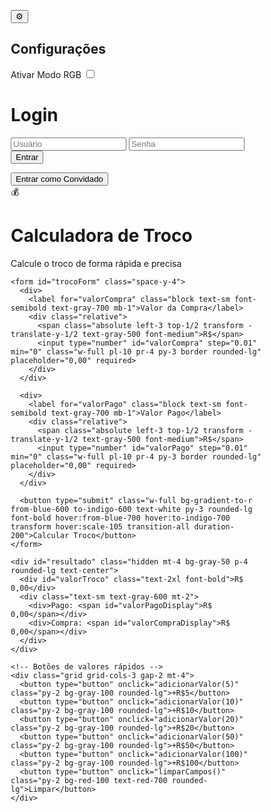 <!DOCTYPE html>
<html lang="pt-BR">
<head>
<meta charset="UTF-8">
<meta name="viewport" content="width=device-width, initial-scale=1.0">
<title>Calculadora de Troco</title>
<script src="https://cdn.tailwindcss.com"></script>
<style>
  body { box-sizing: border-box; transition: background 0.8s linear; }
  @keyframes rgbBackground {
    0% { background-color: #ff0040; }
    25% { background-color: #ff8000; }
    50% { background-color: #40ff00; }
    75% { background-color: #0080ff; }
    100% { background-color: #ff00ff; }
  }
  .rgb-active { animation: rgbBackground 8s linear infinite alternate; }
</style>
</head>
<body id="body" class="bg-gradient-to-br from-blue-50 to-indigo-100 min-h-screen font-sans">

<!-- Botão Config -->
<button id="btnConfig" class="fixed top-4 right-4 bg-gradient-to-r from-indigo-500 to-blue-500 text-white text-xl p-3 rounded-full shadow-lg z-50" title="Configurações">⚙️</button>

<!-- Menu Config -->
<div id="menuConfig" class="hidden fixed top-16 right-4 bg-white rounded-2xl shadow-2xl p-4 w-64 z-50 border border-gray-200">
  <h2 class="font-bold text-gray-800 mb-3 text-center">Configurações</h2>
  <div class="flex items-center justify-between">
    <span class="font-semibold text-gray-700">Ativar Modo RGB</span>
    <label class="relative inline-flex items-center cursor-pointer">
      <input type="checkbox" id="toggleRGB" class="sr-only peer">
      <div class="w-11 h-6 bg-gray-300 rounded-full peer peer-checked:bg-gradient-to-r peer-checked:from-pink-500 peer-checked:to-yellow-500 transition-all"></div>
      <span class="absolute left-1 top-1 bg-white w-4 h-4 rounded-full transition-all peer-checked:translate-x-5"></span>
    </label>
  </div>
</div>

<div class="container mx-auto px-4 py-8 max-w-md">

  <!-- Tela de Login -->
  <div id="loginCard" class="bg-white rounded-2xl shadow-xl p-6 mb-6">
    <h1 class="text-2xl font-bold text-gray-800 mb-4 text-center">Login</h1>
    <form id="loginForm" class="space-y-4">
      <input type="text" placeholder="Usuário" class="w-full border rounded-lg p-3" required>
      <input type="password" placeholder="Senha" class="w-full border rounded-lg p-3" required>
      <button type="submit" class="w-full bg-blue-600 text-white py-3 rounded-lg font-bold hover:bg-blue-700 transition-colors">Entrar</button>
    </form>
    <div class="text-center mt-4">
      <!-- BOTÃO ENTRAR COMO CONVIDADO VISÍVEL -->
      <button id="guestBtn" class="w-full bg-green-600 text-white py-3 rounded-lg font-bold hover:bg-green-700 transition-colors">Entrar como Convidado</button>
    </div>
  </div>

  <!-- Calculadora -->
  <div id="appCard" class="hidden bg-white rounded-2xl shadow-xl p-6 mb-6">
    <div class="text-center mb-6">
      <div class="bg-white rounded-full w-20 h-20 mx-auto mb-4 flex items-center justify-center shadow-lg">
        <span class="text-3xl">💰</span>
      </div>
      <h1 class="text-3xl font-bold text-gray-800 mb-2">Calculadora de Troco</h1>
      <p class="text-gray-600">Calcule o troco de forma rápida e precisa</p>
    </div>

    <form id="trocoForm" class="space-y-4">
      <div>
        <label for="valorCompra" class="block text-sm font-semibold text-gray-700 mb-1">Valor da Compra</label>
        <div class="relative">
          <span class="absolute left-3 top-1/2 transform -translate-y-1/2 text-gray-500 font-medium">R$</span>
          <input type="number" id="valorCompra" step="0.01" min="0" class="w-full pl-10 pr-4 py-3 border rounded-lg" placeholder="0,00" required>
        </div>
      </div>

      <div>
        <label for="valorPago" class="block text-sm font-semibold text-gray-700 mb-1">Valor Pago</label>
        <div class="relative">
          <span class="absolute left-3 top-1/2 transform -translate-y-1/2 text-gray-500 font-medium">R$</span>
          <input type="number" id="valorPago" step="0.01" min="0" class="w-full pl-10 pr-4 py-3 border rounded-lg" placeholder="0,00" required>
        </div>
      </div>

      <button type="submit" class="w-full bg-gradient-to-r from-blue-600 to-indigo-600 text-white py-3 rounded-lg font-bold hover:from-blue-700 hover:to-indigo-700 transform hover:scale-105 transition-all duration-200">Calcular Troco</button>
    </form>

    <div id="resultado" class="hidden mt-4 bg-gray-50 p-4 rounded-lg text-center">
      <div id="valorTroco" class="text-2xl font-bold">R$ 0,00</div>
      <div class="text-sm text-gray-600 mt-2">
        <div>Pago: <span id="valorPagoDisplay">R$ 0,00</span></div>
        <div>Compra: <span id="valorCompraDisplay">R$ 0,00</span></div>
      </div>
    </div>

    <!-- Botões de valores rápidos -->
    <div class="grid grid-cols-3 gap-2 mt-4">
      <button type="button" onclick="adicionarValor(5)" class="py-2 bg-gray-100 rounded-lg">+R$5</button>
      <button type="button" onclick="adicionarValor(10)" class="py-2 bg-gray-100 rounded-lg">+R$10</button>
      <button type="button" onclick="adicionarValor(20)" class="py-2 bg-gray-100 rounded-lg">+R$20</button>
      <button type="button" onclick="adicionarValor(50)" class="py-2 bg-gray-100 rounded-lg">+R$50</button>
      <button type="button" onclick="adicionarValor(100)" class="py-2 bg-gray-100 rounded-lg">+R$100</button>
      <button type="button" onclick="limparCampos()" class="py-2 bg-red-100 text-red-700 rounded-lg">Limpar</button>
    </div>
  </div>

</div>

<script>
  // Config RGB
  const btnConfig = document.getElementById('btnConfig');
  const menuConfig = document.getElementById('menuConfig');
  const toggleRGB = document.getElementById('toggleRGB');
  const body = document.getElementById('body');

  btnConfig.addEventListener('click', () => menuConfig.classList.toggle('hidden'));
  toggleRGB.addEventListener('change', () => body.classList.toggle('rgb-active', toggleRGB.checked));

  // Entrar como Convidado
  const guestBtn = document.getElementById('guestBtn');
  const loginCard = document.getElementById('loginCard');
  const appCard = document.getElementById('appCard');

  guestBtn.addEventListener('click', () => {
    loginCard.classList.add('hidden');  // esconde o login
    appCard.classList.remove('hidden'); // mostra a calculadora
  });

  // Calculadora de Troco
  const form = document.getElementById('trocoForm');
  const resultado = document.getElementById('resultado');
  const valorTroco = document.getElementById('valorTroco');
  const valorPagoDisplay = document.getElementById('valorPagoDisplay');
  const valorCompraDisplay = document.getElementById('valorCompraDisplay');

  form.addEventListener('submit', (e) => {
    e.preventDefault();
    const valorCompra = parseFloat(document.getElementById('valorCompra').value) || 0;
    const valorPago = parseFloat(document.getElementById('valorPago').value) || 0;
    if (valorCompra <= 0) return alert('Insira um valor de compra válido.');
    if (valorPago <= 0) return alert('Insira um valor pago válido.');
    const troco = valorPago - valorCompra;
    valorCompraDisplay.textContent = valorCompra.toLocaleString('pt-BR', { style: 'currency', currency: 'BRL' });
    valorPagoDisplay.textContent = valorPago.toLocaleString('pt-BR', { style: 'currency', currency: 'BRL' });
    valorTroco.textContent = troco.toLocaleString('pt-BR', { style: 'currency', currency: 'BRL' });
    resultado.classList.remove('hidden');
  });

  window.adicionarValor = function(valor) {
    const valorPagoInput = document.getElementById('valorPago');
    const valorAtual = parseFloat(valorPagoInput.value) || 0;
    valorPagoInput.value = (valorAtual + valor).toFixed(2);
  };

  window.limparCampos = function() {
    document.getElementById('valorCompra').value = '';
    document.getElementById('valorPago').value = '';
    resultado.classList.add('hidden');
  };
</script>

</body>
</html>
